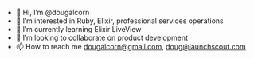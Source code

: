 - 👋 Hi, I’m @dougalcorn
- 👀 I’m interested in Ruby, Elixir, professional services operations
- 🌱 I’m currently learning Elixir LiveView
- 💞️ I’m looking to collaborate on product development
- 📫 How to reach me dougalcorn@gmail.com, doug@launchscout.com

<!---
dougalcorn/dougalcorn is a ✨ special ✨ repository because its `README.md` (this file) appears on your GitHub profile.
You can click the Preview link to take a look at your changes.
--->
